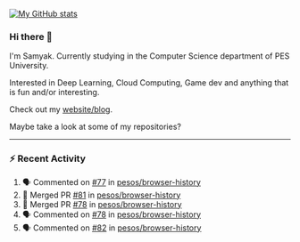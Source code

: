 [![My GitHub stats](https://github-readme-stats.vercel.app/api?username=Samyak2&count_private=true&show_icons=true&theme=gruvbox)](https://github.com/anuraghazra/github-readme-stats)

### Hi there 👋

I'm Samyak. Currently studying in the Computer Science department of PES University.

Interested in Deep Learning, Cloud Computing, Game dev and anything that is fun and/or interesting.

Check out my [website/blog](https://samyak2.github.io/).

Maybe take a look at some of my repositories?

---

### :zap: Recent Activity

<!--START_SECTION:activity-->
1. 🗣 Commented on [#77](https://github.com/pesos/browser-history/issues/77) in [pesos/browser-history](https://github.com/pesos/browser-history)
2. 🎉 Merged PR [#81](https://github.com/pesos/browser-history/pull/81) in [pesos/browser-history](https://github.com/pesos/browser-history)
3. 🎉 Merged PR [#78](https://github.com/pesos/browser-history/pull/78) in [pesos/browser-history](https://github.com/pesos/browser-history)
4. 🗣 Commented on [#78](https://github.com/pesos/browser-history/issues/78) in [pesos/browser-history](https://github.com/pesos/browser-history)
5. 🗣 Commented on [#82](https://github.com/pesos/browser-history/issues/82) in [pesos/browser-history](https://github.com/pesos/browser-history)
<!--END_SECTION:activity-->
